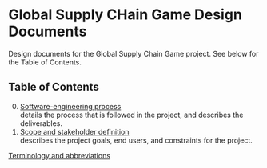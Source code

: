 # Global Supply CHain Game Design Documents

Design documents for the Global Supply Chain Game project. See below for the Table of Contents.

## Table of Contents

0. [Software-engineering process](0-se-process.md)<br>
   details the process that is followed in the project, and describes the deliverables.
1. [Scope and stakeholder definition](1-scope/scope-end-users.md)<br>
   describes the project goals, end users, and constraints for the project.

[Terminology and abbreviations](1-scope/terminology.md)
